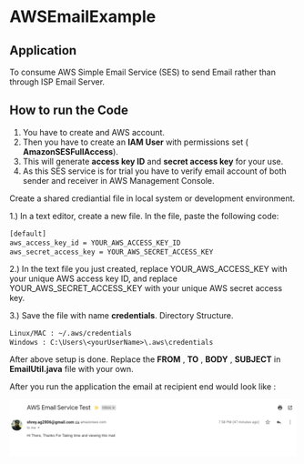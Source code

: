 # AWSEmailExample

## Application
To consume AWS Simple Email Service (SES) to send Email rather than through ISP Email Server.

## How to run the Code

1. You have to create and AWS account.
2. Then you have to create an **IAM User** with permissions set ( **AmazonSESFullAccess**).
3. This will generate **access key ID** and **secret access key** for your use.
4. As this SES service is for trial you have to verify email account of both sender and receiver in AWS Management Console.

Create a shared crediantial file in local system or development environment.

1.) In a text editor, create a new file. In the file, paste the following code:
```
[default]
aws_access_key_id = YOUR_AWS_ACCESS_KEY_ID
aws_secret_access_key = YOUR_AWS_SECRET_ACCESS_KEY
```

2.) In the text file you just created, replace YOUR_AWS_ACCESS_KEY with your unique AWS access key ID, and replace YOUR_AWS_SECRET_ACCESS_KEY with your unique AWS secret access key.

3.) Save the file with name **credentials**.
Directory Structure.
```
Linux/MAC : ~/.aws/credentials
Windows : C:\Users\<yourUserName>\.aws\credentials
```

After above setup is done. Replace the **FROM** , **TO** , **BODY** , **SUBJECT** in **EmailUtil.java** file with your own.

After you run the application the email at recipient end would look like :

![alt text](Result.png)

